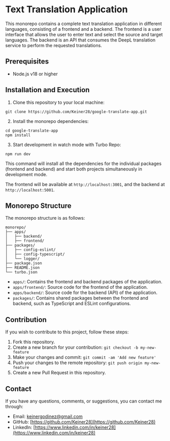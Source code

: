
# Text Translation Application
This monorepo contains a complete text translation application in different languages, consisting of a frontend and a backend. The frontend is a user interface that allows the user to enter text and select the source and target languages. The backend is an API that consumes the DeepL translation service to perform the requested translations.

## Prerequisites
- Node.js v18 or higher

## Installation and Execution
1. Clone this repository to your local machine:
```
git clone https://github.com/Keiner28/google-translate-app.git
```

2. Install the monorepo dependencies:
```
cd google-translate-app
npm install
```

3. Start development in watch mode with Turbo Repo:
```
npm run dev
```
This command will install all the dependencies for the individual packages (frontend and backend) and start both projects simultaneously in development mode.

The frontend will be available at `http://localhost:3001`, and the backend at `http://localhost:5001`.

## Monorepo Structure
The monorepo structure is as follows:
```
monorepo/
├── apps/
│   ├── backend/
│   ├── frontend/
├── packages/
│   ├── config-eslint/
│   ├── config-typescript/
│   └── logger/
├── package.json
├── README.json
└── turbo.json
```
- `apps/`: Contains the frontend and backend packages of the application.
- `apps/frontend/`: Source code for the frontend of the application.
- `apps/backend/`: Source code for the backend (API) of the application.
- `packages/`: Contains shared packages between the frontend and backend, such as TypeScript and ESLint configurations.

## Contribution
If you wish to contribute to this project, follow these steps:
1. Fork this repository.
2. Create a new branch for your contribution: `git checkout -b my-new-feature`
3. Make your changes and commit: `git commit -am 'Add new feature'`
4. Push your changes to the remote repository: `git push origin my-new-feature`
5. Create a new Pull Request in this repository.

## Contact
If you have any questions, comments, or suggestions, you can contact me through:
- Email: [keinergodinez@gmail.com](mailto:keinergodinez@gmail.com)
- GitHub: [https://github.com/Keiner28](https://github.com/Keiner28)
- LinkedIn: [https://www.linkedin.com/in/keiner28](https://www.linkedin.com/in/keiner28)